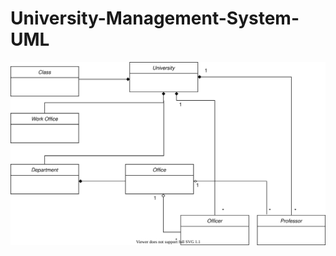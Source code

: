 # University-Management-System-UML
 <img src="./university_management_system.svg" alt="" srcset="">
